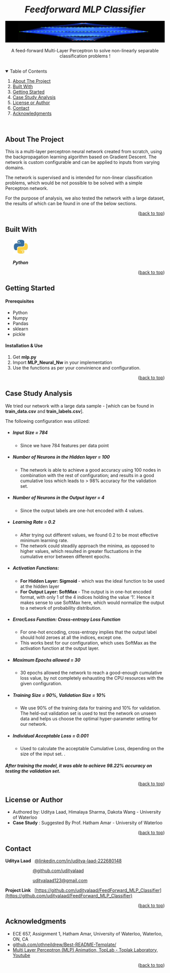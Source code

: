 <!-- Reference:
https://github.com/othneildrew/Best-README-Template -->
<a name="readme-top"></a>


<!-- PROJECT LOGO -->
<br />
<div align="center">
  <h1 align="center"><i> Feedforward MLP Classifier </i></h1>

  <img src="Read_Me_Content/TopLogo.png" alt="TopLogo">
  
  <p align="center">
    A feed-forward Multi-Layer Perceptron to solve non-linearly separable classification problems !
  </p>
</div>

<br>

<!-- TABLE OF CONTENTS -->
<details open>
  <summary>Table of Contents</summary>
  <ol>
    <li><a href="#about-the-project">About The Project</a></li>
    <li><a href="#built-with">Built With</a></li>
    <li><a href="#getting-started">Getting Started</a></li>
    <li><a href="#case-study-analysis">Case Study Analysis</a></li>
    <li><a href="#license-or-author">License or Author</a></li>
    <li><a href="#contact">Contact</a></li>
    <li><a href="#acknowledgments">Acknowledgments</a></li>
  </ol>
</details>

<br>

<!-- ABOUT THE PROJECT -->
## About The Project
  This is a multi-layer perceptron neural network created from scratch, using the backpropagation learning algorithm based on Gradient Descent. The network is custom configurable and can be applied to inputs from varying domains.

  The network is supervised and is intended for non-linear classification problems, which would be not possible to be solved with a simple Perceptron network.

  For the purpose of analysis, we also tested the network with a large dataset, the results of which can be found in one of the below sections.

  <p align="right">(<a href="#readme-top">back to top</a>)</p>



## Built With
  &nbsp; &nbsp; &nbsp; <img src="Read_Me_Content/Tech/Python.JPG" alt="Python_Logo" width="50"> &nbsp; &nbsp;

  &nbsp; &nbsp; &nbsp; <b><i> Python</i></b>

  <p align="right">(<a href="#readme-top">back to top</a>)</p>



<!-- GETTING STARTED -->
## Getting Started
  #### Prerequisites
  * Python
  * Numpy
  * Pandas
  * sklearn
  * pickle

  #### Installation & Use
  1. Get <b>mlp.py</b>
  2. Import <b>MLP_Neural_Nw</b> in your implementation
  3. Use the functions as per your convinience and configuration.

  <p align="right">(<a href="#readme-top">back to top</a>)</p>



<!-- USAGE EXAMPLES -->
## Case Study Analysis
  We tried our network with a large data sample - [which can be found in <b>train_data.csv</b> and <b>train_labels.csv</b>].

  The following configuration was utilized:
  * ##### Input Size = 784
     - Since we have 784 features per data point
  
  <spacer type="vertical" height="4" width="2"></spacer>

  * ##### Number of Neurons in the Hidden layer = 100
     - The network is able to achieve a good accuracy using 100 nodes in combination with the rest of configuration; and results in a good cumulative loss which leads to > 98% accuracy for the validation set.

  <spacer type="vertical" height="4" width="2"></spacer>

  * ##### Number of Neurons in the Output layer = 4
     - Since the output labels are one-hot encoded with 4 values.

  <spacer type="vertical" height="4" width="2"></spacer>

  * ##### Learning Rate = 0.2
     - After trying out different values, we found 0.2 to be most effective minimum learning rate.
     - The network could steadily approach the minima, as opposed to higher values, which resulted in greater fluctuations in the cumulative error between different epochs.

  <spacer type="vertical" height="4" width="2"></spacer>

  * ##### Activation Functions:
     - <b> For Hidden Layer: Sigmoid </b> - which was the ideal function to be used at the hidden layer
     - <b> For Output Layer: SoftMax </b> - The output is in one-hot encoded format, with only 1 of the 4 indices holding the value ‘1’. Hence it makes sense to use SoftMax here, which would normalize the output to a network of probability distribution.
  
  <spacer type="vertical" height="4" width="2"></spacer>
  
  * ##### Error/Loss Function: Cross-entropy Loss Function
     - For one-hot encoding, cross-entropy implies that the output label should hold zeroes at all the indices, except one.
     - This works best for our configuration, which uses SoftMax as the activation function at the output layer.
  
  <spacer type="vertical" height="4" width="2"></spacer>

  * ##### Maximum Epochs allowed = 30
     - 30 epochs allowed the network to reach a good-enough cumulative loss value, by not completely exhausting the CPU resources with the given configuration.

  <spacer type="vertical" height="4" width="2"></spacer>

  * ##### Training Size = 90%, Validation Size = 10%
     - We use 90% of the training data for training and 10% for validation. The held-out validation set is used to test the network on unseen data and helps us choose the optimal hyper-parameter setting for our network.

  <spacer type="vertical" height="4" width="2"></spacer>

  * ##### Individual Acceptable Loss = 0.001
     - Used to calculate the acceptable Cumulative Loss, depending on the size of the input set.
      .

  ##### After training the model, it was able to achieve 98.22% accuracy on testing the validation set.

  <p align="right">(<a href="#readme-top">back to top</a>)</p>


<!-- LICENSE -->
## License or Author
  * Authored by: Uditya Laad, Himalaya Sharma, Dakota Wang - University of Waterloo
  * <b> Case Study</b> : Suggested By Prof. Hatham Amar - University of Waterloo

  <p align="right">(<a href="#readme-top">back to top</a>)</p>



<!-- CONTACT -->
## Contact
  <b>Uditya Laad</b> &nbsp; [@linkedin.com/in/uditya-laad-222680148](https://www.linkedin.com/in/uditya-laad-222680148/)
  
  &nbsp; &nbsp; &nbsp; &nbsp; &nbsp; &nbsp; &nbsp; &nbsp; &nbsp; &nbsp; &nbsp; [@github.com/udityalaad](https://github.com/udityalaad)
  
  &nbsp; &nbsp; &nbsp; &nbsp; &nbsp; &nbsp; &nbsp; &nbsp; &nbsp; &nbsp; &nbsp; udityalaad123@gmail.com

  <b>Project Link</b> &nbsp; [https://github.com/udityalaad/FeedForward_MLP_Classifier](https://github.com/udityalaad/FeedForward_MLP_Classifier)

  <p align="right">(<a href="#readme-top">back to top</a>)</p>



<!-- ACKNOWLEDGMENTS -->
## Acknowledgments
  * ECE 657, Assignment 1, Hatham Amar, University of Waterloo, Waterloo, ON, CA
  * [github.com/othneildrew/Best-README-Template/](https://github.com/othneildrew/Best-README-Template)
  * [Multi Layer Perceptron (MLP) Animation, TopLab - Toplak Laboratory, Youtube](https://www.youtube.com/watch?v=HIpnydr2jK0&ab_channel=TopLab-ToplakLaboratory)

  <p align="right">(<a href="#readme-top">back to top</a>)</p>
